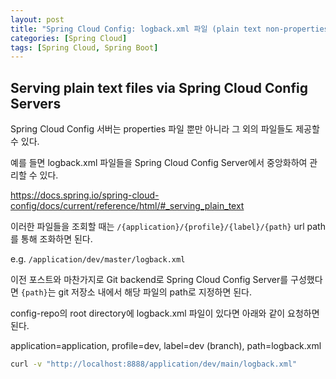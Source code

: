 ```yaml
---
layout: post
title: "Spring Cloud Config: logback.xml 파일 (plain text non-properties 파일) 제공하기"
categories: [Spring Cloud]
tags: [Spring Cloud, Spring Boot]
---
```


## Serving plain text files via Spring Cloud Config Servers

Spring Cloud Config 서버는 properties 파일 뿐만 아니라 그 외의 파일들도 제공할 수 있다.

예를 들면 logback.xml 파일들을 Spring Cloud Config Server에서 중앙화하여 관리할 수 있다.

<https://docs.spring.io/spring-cloud-config/docs/current/reference/html/#_serving_plain_text>

이러한 파일들을 조회할 때는 `/{application}/{profile}/{label}/{path}` url path를 통해 조화하면 된다.

e.g. `/application/dev/master/logback.xml`

이전 포스트와 마찬가지로 Git backend로 Spring Cloud Config Server를 구성했다면 `{path}`는 git 저장소 내에서 해당 파일의 path로 지정하면 된다.

config-repo의 root directory에 logback.xml 파일이 있다면 아래와 같이 요청하면 된다.

application=application, profile=dev, label=dev (branch), path=logback.xml

```sh
curl -v "http://localhost:8888/application/dev/main/logback.xml"
```

